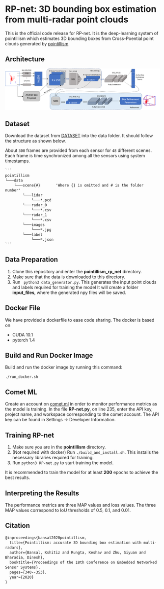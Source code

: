 # RP-net: 3D bounding box estimation from multi-radar point clouds

This is the official code release for RP-net. It is the deep-learning system of pointillism which estimates 3D bounding boxes from Cross-Poential point clouds generated by [pointillism](https://wcsng.ucsd.edu/pointillism/)

## Architecture

![RP-net](network.png)


## Dataset
Download the dataset from [DATASET](https://drive.google.com/file/d/1C-Ryh5W5FLPenNgPUDNcNwiac-NnwU1A/view?usp=sharing) into the data folder. It should follow the structure as shown below.

About `300` frames are provided from each sensor for `48` different scenes. Each frame is time synchronized among all the sensors using system timestamps. 

    ```
    pointillism
    └───data
        └───scene{#}       'Where {} is omitted and # is the folder number'
            └───lidar
                └───*.pcd
            └───radar_0
                └───*.csv
            └───radar_1
                └───*.csv
            └───images
                └───*.jpg
            └───label
                └───*.json
    ```

## Data Preparation
1. Clone this repository and enter the **pointillism_rp_net** directory.
2. Make sure that the data is downloaded to this directory.
3. Run ``` python3 data_generator.py```. This generates the input point clouds and labels required for training the model It will create a folder **input_files**, where the generated npy files will be saved.

## Docker File
We have provided a dockerfile to ease code sharing. The docker is based on 
- CUDA 10.1
- pytorch 1.4

## Build and Run Docker Image

Build and run the docker image by running this command:
```
./run_docker.sh
```

## Comet ML
Create an account on [comet.ml](https://www.comet.com) in order to monitor performance metrics as the model is training. In the file **RP-net.py**, on line 235, enter the API key, project name, and workspace corresponding to the comet account. The API key can be found in Settings -> Developer Information.

## Training RP-net
1. Make sure you are in the **pointillism** directory.
1. (Not required with docker) Run ```./build_and_install.sh```. This installs the necessary libraries required for training. 
2. Run ```python3 RP-net.py``` to start training the model.

It is recommended to train the model for at least **200** epochs to achieve the best results.

## Interpreting the Results
The performance metrics are three MAP values and loss values. The three MAP values correspond to IoU thresholds of 0.5, 0.1, and 0.01. 

## Citation 

```
@inproceedings{bansal2020pointillism,
  title={Pointillism: accurate 3D bounding box estimation with multi-radars},
  author={Bansal, Kshitiz and Rungta, Keshav and Zhu, Siyuan and Bharadia, Dinesh},
  booktitle={Proceedings of the 18th Conference on Embedded Networked Sensor Systems},
  pages={340--353},
  year={2020}
}
```
